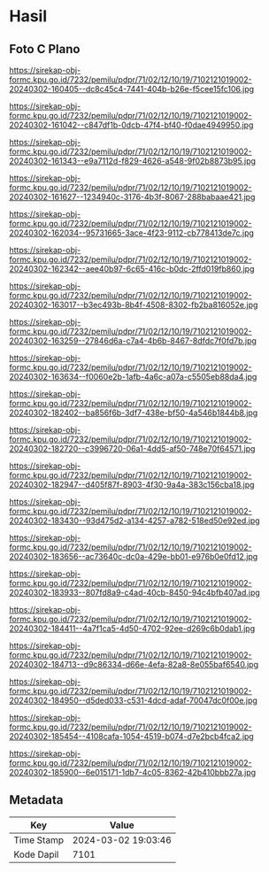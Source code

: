 # Hasil

## Foto C Plano

https://sirekap-obj-formc.kpu.go.id/7232/pemilu/pdpr/71/02/12/10/19/7102121019002-20240302-160405--dc8c45c4-7441-404b-b26e-f5cee15fc106.jpg

https://sirekap-obj-formc.kpu.go.id/7232/pemilu/pdpr/71/02/12/10/19/7102121019002-20240302-161042--c847df1b-0dcb-47f4-bf40-f0dae4949950.jpg

https://sirekap-obj-formc.kpu.go.id/7232/pemilu/pdpr/71/02/12/10/19/7102121019002-20240302-161343--e9a7112d-f829-4626-a548-9f02b8873b95.jpg

https://sirekap-obj-formc.kpu.go.id/7232/pemilu/pdpr/71/02/12/10/19/7102121019002-20240302-161627--1234940c-3176-4b3f-8067-288babaae421.jpg

https://sirekap-obj-formc.kpu.go.id/7232/pemilu/pdpr/71/02/12/10/19/7102121019002-20240302-162034--95731665-3ace-4f23-9112-cb778413de7c.jpg

https://sirekap-obj-formc.kpu.go.id/7232/pemilu/pdpr/71/02/12/10/19/7102121019002-20240302-162342--aee40b97-6c65-416c-b0dc-2ffd019fb860.jpg

https://sirekap-obj-formc.kpu.go.id/7232/pemilu/pdpr/71/02/12/10/19/7102121019002-20240302-163017--b3ec493b-8b4f-4508-8302-fb2ba816052e.jpg

https://sirekap-obj-formc.kpu.go.id/7232/pemilu/pdpr/71/02/12/10/19/7102121019002-20240302-163259--27846d6a-c7a4-4b6b-8467-8dfdc7f0fd7b.jpg

https://sirekap-obj-formc.kpu.go.id/7232/pemilu/pdpr/71/02/12/10/19/7102121019002-20240302-163634--f0060e2b-1afb-4a6c-a07a-c5505eb88da4.jpg

https://sirekap-obj-formc.kpu.go.id/7232/pemilu/pdpr/71/02/12/10/19/7102121019002-20240302-182402--ba856f6b-3df7-438e-bf50-4a546b1844b8.jpg

https://sirekap-obj-formc.kpu.go.id/7232/pemilu/pdpr/71/02/12/10/19/7102121019002-20240302-182720--c3996720-06a1-4dd5-af50-748e70f64571.jpg

https://sirekap-obj-formc.kpu.go.id/7232/pemilu/pdpr/71/02/12/10/19/7102121019002-20240302-182947--d405f87f-8903-4f30-9a4a-383c156cba18.jpg

https://sirekap-obj-formc.kpu.go.id/7232/pemilu/pdpr/71/02/12/10/19/7102121019002-20240302-183430--93d475d2-a134-4257-a782-518ed50e92ed.jpg

https://sirekap-obj-formc.kpu.go.id/7232/pemilu/pdpr/71/02/12/10/19/7102121019002-20240302-183656--ac73640c-dc0a-429e-bb01-e976b0e0fd12.jpg

https://sirekap-obj-formc.kpu.go.id/7232/pemilu/pdpr/71/02/12/10/19/7102121019002-20240302-183933--807fd8a9-c4ad-40cb-8450-94c4bfb407ad.jpg

https://sirekap-obj-formc.kpu.go.id/7232/pemilu/pdpr/71/02/12/10/19/7102121019002-20240302-184411--4a7f1ca5-4d50-4702-92ee-d269c6b0dab1.jpg

https://sirekap-obj-formc.kpu.go.id/7232/pemilu/pdpr/71/02/12/10/19/7102121019002-20240302-184713--d9c86334-d66e-4efa-82a8-8e055baf6540.jpg

https://sirekap-obj-formc.kpu.go.id/7232/pemilu/pdpr/71/02/12/10/19/7102121019002-20240302-184950--d5ded033-c531-4dcd-adaf-70047dc0f00e.jpg

https://sirekap-obj-formc.kpu.go.id/7232/pemilu/pdpr/71/02/12/10/19/7102121019002-20240302-185454--4108cafa-1054-4519-b074-d7e2bcb4fca2.jpg

https://sirekap-obj-formc.kpu.go.id/7232/pemilu/pdpr/71/02/12/10/19/7102121019002-20240302-185900--6e015171-1db7-4c05-8362-42b410bbb27a.jpg


## Metadata

| Key        | Value               |
| ---------- | ------------------- |
| Time Stamp | 2024-03-02 19:03:46 |
| Kode Dapil | 7101                |



